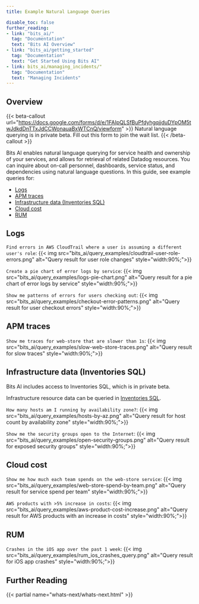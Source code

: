 ```yaml
---
title: Example Natural Language Queries

disable_toc: false
further_reading:
- link: "bits_ai/"
  tag: "Documentation"
  text: "Bits AI Overview"
- link: "bits_ai/getting_started"
  tag: "Documentation"
  text: "Get Started Using Bits AI"
- link: bits_ai/managing_incidents/"
  tag: "Documentation"
  text: "Managing Incidents"
---
```


## Overview

{{< beta-callout url="https://docs.google.com/forms/d/e/1FAIpQLSfBuPfdyhgqjjduDYpOM5twJdkdDnTTxJdCCWonauaBxWTCnQ/viewform" >}}
Natural language querying is in private beta. Fill out this form to join the wait list.
{{< /beta-callout >}}

Bits AI enables natural language querying for service health and ownership of your services, and allows for retrieval of related Datadog resources. You can inquire about on-call personnel, dashboards, service status, and dependencies using natural language questions. In this guide, see example queries for:
- [Logs](#logs)
- [APM traces](#apm-traces)
- [Infrastructure data (Inventories SQL)](#infrastructure-data-inventories-sql)
- [Cloud cost](#cloud-cost)
- [RUM](#rum)

## Logs

`Find errors in AWS CloudTrail where a user is assuming a different user's role`:
{{< img src="bits_ai/query_examples/cloudtrail-user-role-errors.png" alt="Query result for user role changes" style="width:90%;">}}

`Create a pie chart of error logs by service`:
{{< img src="bits_ai/query_examples/logs-pie-chart.png" alt="Query result for a pie chart of error logs by service" style="width:90%;">}}

`Show me patterns of errors for users checking out`:
{{< img src="bits_ai/query_examples/checkout-error-patterns.png" alt="Query result for user checkout errors" style="width:90%;">}}

## APM traces

`Show me traces for web-store that are slower than 1s`:
{{< img src="bits_ai/query_examples/slow-web-store-traces.png" alt="Query result for slow traces" style="width:90%;">}}

## Infrastructure data (Inventories SQL)

<div class="alert alert-info">Bits AI includes access to Inventories SQL, which is in private beta.</div>

Infrastructure resource data can be queried in [Inventories SQL][1].

`How many hosts am I running by availability zone?`:
{{< img src="bits_ai/query_examples/hosts-by-az.png" alt="Query result for host count by availability zone" style="width:90%;">}}

`Show me the security groups open to the Internet`:
{{< img src="bits_ai/query_examples/open-security-groups.png" alt="Query result for exposed security groups" style="width:90%;">}}

## Cloud cost

`Show me how much each team spends on the web-store service`:
{{< img src="bits_ai/query_examples/web-store-spend-by-team.png" alt="Query result for service spend per team" style="width:90%;">}}

`AWS products with >5% increase in costs`:
{{< img src="bits_ai/query_examples/aws-product-cost-increase.png" alt="Query result for AWS products with an increase in costs" style="width:90%;">}}

## RUM

`Crashes in the iOS app over the past 1 week`:
{{< img src="bits_ai/query_examples/rum_ios_crashes_query.png" alt="Query result for iOS app crashes" style="width:90%;">}}

## Further Reading

{{< partial name="whats-next/whats-next.html" >}}

[1]: https://app.datadoghq.com/inventories/sql

